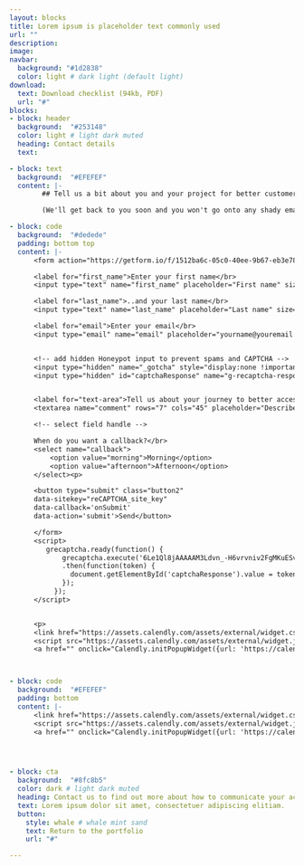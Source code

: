 ```yaml
---
layout: blocks
title: Lorem ipsum is placeholder text commonly used
url: ""
description:
image:
navbar:
  background: "#1d2838"
  color: light # dark light (default light)
download:
  text: Download checklist (94kb, PDF)
  url: "#"
blocks:
- block: header
  background:  "#253148"
  color: light # light dark muted
  heading: Contact details
  text:

- block: text
  background:  "#EFEFEF"
  content: |-
        ## Tell us a bit about you and your project for better customer experience.

        (We'll get back to you soon and you won't go onto any shady email lists)

- block: code
  background:  "#dedede"
  padding: bottom top
  content: |-
      <form action="https://getform.io/f/1512ba6c-05c0-40ee-9b67-eb3e78da2878" method="POST">

      <label for="first_name">Enter your first name</br>
      <input type="text" name="first_name" placeholder="First name" size="45" class="contact-text-input" required="required"></label></p>

      <label for="last_name">..and your last name</br>
      <input type="text" name="last_name" placeholder="Last name" size="45" class="contact-text-input" required="required"></label></p>

      <label for="email">Enter your email</br>
      <input type="email" name="email" placeholder="yourname@youremail.com" size="45" class="contact-text-input" required="required"></label></p>


      <!-- add hidden Honeypot input to prevent spams and CAPTCHA -->
      <input type="hidden" name="_gotcha" style="display:none !important">
      <input type="hidden" id="captchaResponse" name="g-recaptcha-response">


      <label for="text-area">Tell us about your journey to better access:</br>
      <textarea name="comment" rows="7" cols="45" placeholder="Describe your project and how better access and information can help..." class="contact-text-input" required="required"></textarea><br>

      <!-- select field handle -->

      When do you want a callback?</br>
      <select name="callback">
          <option value="morning">Morning</option>
          <option value="afternoon">Afternoon</option>
      </select><p>

      <button type="submit" class="button2"
      data-sitekey="reCAPTCHA_site_key"
      data-callback='onSubmit'
      data-action='submit'>Send</button>

      </form>
      <script>
         grecaptcha.ready(function() {
             grecaptcha.execute('6Le1Ql8jAAAAAM3Ldvn_-H6vrvniv2FgMKuESv3g', {action: 'http://www.theaccessagency.com.au'})
             .then(function(token) {
               document.getElementById('captchaResponse').value = token;
             });
           });
      </script>


      <p>
      <link href="https://assets.calendly.com/assets/external/widget.css" rel="stylesheet">
      <script src="https://assets.calendly.com/assets/external/widget.js" type="text/javascript" async></script>
      <a href="" onclick="Calendly.initPopupWidget({url: 'https://calendly.com/the-access-agency/initial-consult'});return false;">Schedule a free 15 minute chat with Calendly</a>



- block: code
  background:  "#EFEFEF"
  padding: bottom
  content: |-
      <link href="https://assets.calendly.com/assets/external/widget.css" rel="stylesheet">
      <script src="https://assets.calendly.com/assets/external/widget.js" type="text/javascript" async></script>
      <a href="" onclick="Calendly.initPopupWidget({url: 'https://calendly.com/the-access-agency/initial-consult'});return false;">Don't want to email? Why not schedule a free 15 minute chat?</a>




- block: cta
  background:  "#8fc8b5"
  color: dark # light dark muted
  heading: Contact us to find out more about how to communicate your access
  text: Lorem ipsum dolor sit amet, consectetuer adipiscing elitiam.
  button:
    style: whale # whale mint sand
    text: Return to the portfolio
    url: "#"

---
```

